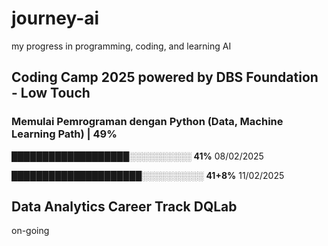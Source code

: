 # journey-ai
my progress in programming, coding, and learning AI
## Coding Camp 2025 powered by DBS Foundation - Low Touch
### Memulai Pemrograman dengan Python (Data, Machine Learning Path)   | 49%

███████████████████░░░░░░░░░░ **41%**      08/02/2025

█████████████████████░░░░░░░░░░ **41+8%**  11/02/2025
## Data Analytics Career Track DQLab
on-going
